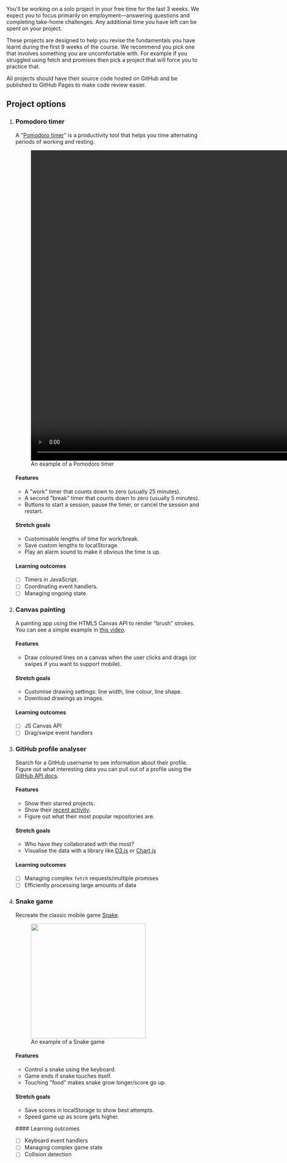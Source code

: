You'll be working on a solo project in your free time for the last 3 weeks. We expect you to focus primarily on employment—answering questions and completing take-home challenges. Any additional time you have left can be spent on your project.

These projects are designed to help you revise the fundamentals you have learnt during the first 9 weeks of the course. We recommend you pick one that involves something you are uncomfortable with. For example if you struggled using fetch and promises then pick a project that will force you to practice that.

All projects should have their source code hosted on GitHub and be published to GitHub Pages to make code review easier.

## Project options

1. ### Pomodoro timer

   A "[Pomodoro timer](https://en.wikipedia.org/wiki/Pomodoro_Technique)" is a productivity tool that helps you time alternating periods of working and resting.

   <figure>
      <video style="aspect-ratio: 1440 / 808;" width="1440" height="808" src="/assets/videos/pomodoro.mp4" autoplay muted controls loop type="video/mp4"></video>
      <figcaption>An example of a Pomodoro timer</figcaption>
    </figure>

   #### Features

   - A "work" timer that counts down to zero (usually 25 minutes).
   - A second "break" timer that counts down to zero (usually 5 minutes).
   - Buttons to start a session, pause the timer, or cancel the session and restart.

   #### Stretch goals

   - Customisable lengths of time for work/break.
   - Save custom lengths to localStorage.
   - Play an alarm sound to make it obvious the time is up.

   #### Learning outcomes

   - [ ] Timers in JavaScript.
   - [ ] Coordinating event handlers.
   - [ ] Managing ongoing state.

1. ### Canvas painting

   A painting app using the HTML5 Canvas API to render "brush" strokes. You can see a simple example in [this video](https://www.youtube.com/watch?v=8ZGAzJ0drl0&list=PLu8EoSxDXHP6CGK4YVJhL_VWetA865GOH&index=10).

   #### Features

   - Draw coloured lines on a canvas when the user clicks and drags (or swipes if you want to support mobile).

   #### Stretch goals

   - Customise drawing settings: line width, line colour, line shape.
   - Download drawings as images.

   #### Learning outcomes

   - [ ] JS Canvas API
   - [ ] Drag/swipe event handlers

1. ### GitHub profile analyser

   Search for a GitHub username to see information about their profile. Figure out what interesting data you can pull out of a profile using the [GitHub API docs](https://docs.github.com/en/rest/).

   #### Features

   - Show their starred projects.
   - Show their [recent activity](https://docs.github.com/en/rest/reference/activity#events).
   - Figure out what their most popular repositories are.

   #### Stretch goals

   - Who have they collaborated with the most?
   - Visualise the data with a library like [D3.js](https://d3js.org) or [Chart.js](https://www.chartjs.org)

   #### Learning outcomes

   - [ ] Managing complex `fetch` requests/multiple promises
   - [ ] Efficiently processing large amounts of data

1. ### Snake game

   Recreate the classic mobile game [Snake](<https://en.wikipedia.org/wiki/Snake_(video_game_genre)>).

   <figure>
      <img src="https://upload.wikimedia.org/wikipedia/commons/5/55/Snake_can_be_completed.gif" style="aspect-ratio: 1;" width="299" height="299" src="/assets/videos/pomodoro.mp4" loading="lazy">
      <figcaption>An example of a Snake game</figcaption>
    </figure>

   #### Features

   - Control a snake using the keyboard.
   - Game ends if snake touches itself.
   - Touching "food" makes snake grow longer/score go up.

   #### Stretch goals

   - Save scores in localStorage to show best attempts.
   - Speed game up as score gets higher.

   #### Learning outcomes

   - [ ] Keyboard event handlers
   - [ ] Managing complex game state
   - [ ] Collision detection
